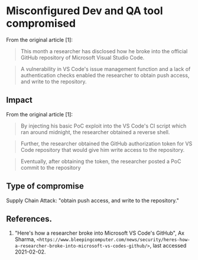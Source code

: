 # Misconfigured Dev and QA tool compromised

From the original article [1]:

> This month a researcher has disclosed how he broke into the official GitHub repository of Microsoft Visual Studio Code.

> A vulnerability in VS Code's issue management function and a lack of authentication checks enabled the researcher to obtain push access, and write to the repository.

## Impact

From the original article [1]:

> By injecting his basic PoC exploit into the VS Code's CI script which ran around midnight, the researcher obtained a reverse shell.

> Further, the researcher obtained the GitHub authorization token for VS Code repository that would give him write access to the repository.

> Eventually, after obtaining the token, the researcher posted a PoC commit to the repository


## Type of compromise

Supply Chain Attack: "obtain push access, and write to the repository."


## References.

1. "Here's how a researcher broke into Microsoft VS Code's GitHub",  Ax Sharma, `<https://www.bleepingcomputer.com/news/security/heres-how-a-researcher-broke-into-microsoft-vs-codes-github/>`, last accessed 2021-02-02.
